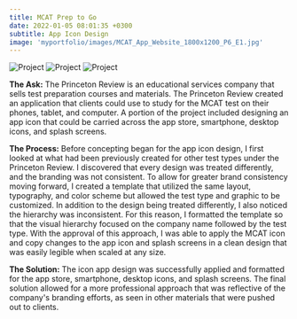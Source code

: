 ```yaml
---
title: MCAT Prep to Go
date: 2022-01-05 08:01:35 +0300
subtitle: App Icon Design
image: 'myportfolio/images/MCAT_App_Website_1800x1200_P6_E1.jpg'
---
```


<div class="gallery-box">
  <div class="gallery">
    <img src="myportfolio/images/MCAT_App_Icon_Website_680x680_P6_E2.jpg" loading="lazy" alt="Project">
    <img src="myportfolio/images/MCAT_App_Homescreen_Website_680x680_P6_E3.jpg" loading="lazy" alt="Project">
    <img src="myportfolio/images/MCAT_IPhone-Mockup_Website_680x680_P6_E4.jpg" loading="lazy" alt="Project">
  </div>
</div>

<b>The Ask:</B> The Princeton Review is an educational services company that sells test preparation courses and materials. The Princeton Review created an application that clients could use to study for the MCAT test on their phones, tablet, and computer. A portion of the project included designing an app icon that could be carried across the app store, smartphone, desktop icons, and splash screens.

<b>The Process:</B> Before concepting began for the app icon design, I first looked at what had been previously created for other test types under the Princeton Review. I discovered that every design was treated differently, and the branding was not consistent. To allow for greater brand consistency moving forward, I created a template that utilized the same layout, typography, and color scheme but allowed the test type and graphic to be customized. In addition to the design being treated differently, I also noticed the hierarchy was inconsistent. For this reason, I formatted the template so that the visual hierarchy focused on the company name followed by the test type. With the approval of this approach, I was able to apply the MCAT icon and copy changes to the app icon and splash screens in a clean design that was easily legible when scaled at any size.

<b>The Solution:</B> The icon app design was successfully applied and formatted for the app store, smartphone, desktop icons, and splash screens. The final solution allowed for a more professional approach that was reflective of the company's branding efforts, as seen in other materials that were pushed out to clients.
